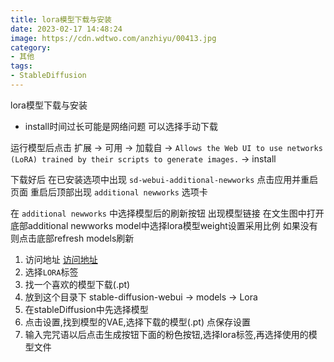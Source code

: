```yaml
---
title: lora模型下载与安装
date: 2023-02-17 14:48:24
image: https://cdn.wdtwo.com/anzhiyu/00413.jpg
category: 
- 其他
tags: 
- StableDiffusion
---
```


lora模型下载与安装

- install时间过长可能是网络问题 可以选择手动下载

运行模型后点击 扩展 -> 可用 -> 加载自 -> `Allows the Web UI to use networks (LoRA) trained by their scripts to generate images.` -> install

下载好后 在已安装选项中出现 `sd-webui-additional-newworks`
点击应用并重启页面
重启后顶部出现 `additional newworks` 选项卡

在 `additional newworks` 中选择模型后的刷新按钮 出现模型链接
在文生图中打开底部additional newworks 
model中选择lora模型weight设置采用比例
如果没有则点击底部refresh models刷新

1. 访问地址 [访问地址](https://civitai.com/)
2. 选择`LORA`标签
3. 找一个喜欢的模型下载(.pt)
4. 放到这个目录下 stable-diffusion-webui -> models -> Lora
5. 在stableDiffusion中先选择模型
6. 点击设置,找到模型的VAE,选择下载的模型(.pt) 点保存设置
7. 输入完咒语以后点击生成按钮下面的粉色按钮,选择lora标签,再选择使用的模型文件


